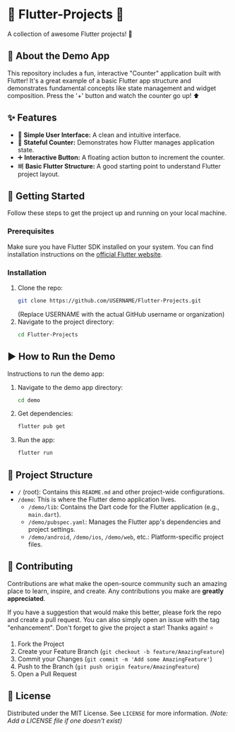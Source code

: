 # 🌟 Flutter-Projects 🌟

A collection of awesome Flutter projects! 🚀

## 📱 About the Demo App

This repository includes a fun, interactive "Counter" application built with Flutter! It's a great example of a basic Flutter app structure and demonstrates fundamental concepts like state management and widget composition. Press the '+' button and watch the counter go up! ⬆️

## ✨ Features

- 📱 **Simple User Interface:** A clean and intuitive interface.
- 🔢 **Stateful Counter:** Demonstrates how Flutter manages application state.
- ➕ **Interactive Button:** A floating action button to increment the counter.
- 뼈 **Basic Flutter Structure:** A good starting point to understand Flutter project layout.

## 🚀 Getting Started

Follow these steps to get the project up and running on your local machine.

### Prerequisites

Make sure you have Flutter SDK installed on your system. You can find installation instructions on the [official Flutter website](https://docs.flutter.dev/get-started/install).

### Installation

1. Clone the repo:
   ```sh
   git clone https://github.com/USERNAME/Flutter-Projects.git
   ```
   (Replace USERNAME with the actual GitHub username or organization)
2. Navigate to the project directory:
   ```sh
   cd Flutter-Projects
   ```

## ▶️ How to Run the Demo

Instructions to run the demo app:

1. Navigate to the demo app directory:
   ```sh
   cd demo
   ```
2. Get dependencies:
   ```sh
   flutter pub get
   ```
3. Run the app:
   ```sh
   flutter run
   ```

## 📂 Project Structure

- `/` (root): Contains this `README.md` and other project-wide configurations.
- `/demo`: This is where the Flutter demo application lives.
    - `/demo/lib`: Contains the Dart code for the Flutter application (e.g., `main.dart`).
    - `/demo/pubspec.yaml`: Manages the Flutter app's dependencies and project settings.
    - `/demo/android`, `/demo/ios`, `/demo/web`, etc.: Platform-specific project files.

## 🤝 Contributing

Contributions are what make the open-source community such an amazing place to learn, inspire, and create. Any contributions you make are **greatly appreciated**.

If you have a suggestion that would make this better, please fork the repo and create a pull request. You can also simply open an issue with the tag "enhancement".
Don't forget to give the project a star! Thanks again! ⭐

1. Fork the Project
2. Create your Feature Branch (`git checkout -b feature/AmazingFeature`)
3. Commit your Changes (`git commit -m 'Add some AmazingFeature'`)
4. Push to the Branch (`git push origin feature/AmazingFeature`)
5. Open a Pull Request

## 📄 License

Distributed under the MIT License. See `LICENSE` for more information.
*(Note: Add a LICENSE file if one doesn't exist)*
